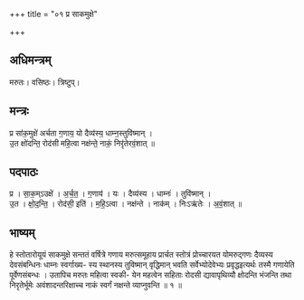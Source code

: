 +++
title = "०१ प्र साकमुक्षे"

+++
## अधिमन्त्रम्
मरुतः। वसिष्ठः। त्रिष्टुप्।

## मन्त्रः
प्र सा॑क॒मुक्षे॑ अर्चता ग॒णाय॒ यो दैव्य॑स्य॒ धाम्न॒स्तुवि॑ष्मान् ।  
उ॒त क्षो॑दन्ति॒ रोद॑सी महि॒त्वा नक्ष॑न्ते॒ नाकं॒ निरृ॑तेरवं॒शात् ॥

## पदपाठः
प्र । सा॒क॒म्ऽउक्षे॑ । अ॒र्च॒त॒ । ग॒णाय॑ । यः । दैव्य॑स्य । धाम्नः॑ । तुवि॑ष्मान् ।  
उ॒त । क्षो॒द॒न्ति॒ । रोद॑सी॒ इति॑ । म॒हि॒ऽत्वा । नक्ष॑न्ते । नाक॑म् । निःऽऋ॑तेः । अ॒वं॒शात् ॥

## भाष्यम्
हे स्तोतारोयूयं साकमुक्षे सन्ततं वर्षित्रे गणाय मरुत्समूहाय प्रार्चत स्तोत्रं प्रोच्चारयत योमरुद्गणः दैव्यस्य देवसंबन्धिनः धाम्नः स्वर्गाख्य- स्य स्थानस्य तुविष्मान् वृद्धिमान् भवति सर्वेभ्योदेवेभ्यः प्रवृद्धइत्यर्थः तस्मै गणायेति पूर्वेणसंबन्धः । उतापिच मरुतः महित्वा स्वकी- येन महत्वेन सहिताः रोदसी द्यावापृथिव्यौ क्षोदन्ति भंजन्ति तथा निरृतेर्भूमेः अवंशादन्तरिक्षाच्च नाकं स्वर्गं नक्षन्ते व्याप्नुवन्ति ॥ १ ॥